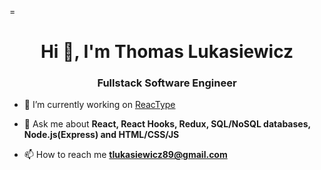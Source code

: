 =<h1 align="center">Hi 👋, I'm Thomas Lukasiewicz</h1>
<h3 align="center">Fullstack Software Engineer</h3>

- 🔭 I’m currently working on [ReacType](https://github.com/open-source-labs/ReacType)

- 💬 Ask me about **React, React Hooks, Redux, SQL/NoSQL databases, Node.js(Express) and HTML/CSS/JS**

- 📫 How to reach me **tlukasiewicz89@gmail.com**


<!--
**tlukasiewicz89/tlukasiewicz89** is a ✨ _special_ ✨ repository because its `README.md` (this file) appears on your GitHub profile.

Here are some ideas to get you started:

- 🔭 I’m currently working on ...
- 🌱 I’m currently learning ...
- 👯 I’m looking to collaborate on ...
- 🤔 I’m looking for help with ...
- 💬 Ask me about ...
- 📫 How to reach me: ...
- 😄 Pronouns: ...
- ⚡ Fun fact: ...
-->
